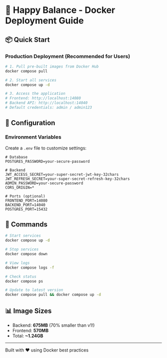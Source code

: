 # 🐳 Happy Balance - Docker Deployment Guide

## 📦 Quick Start

### Production Deployment (Recommended for Users)

```bash
# 1. Pull pre-built images from Docker Hub
docker compose pull

# 2. Start all services
docker compose up -d

# 3. Access the application
# Frontend: http://localhost:14080
# Backend API: http://localhost:14040
# Default credentials: admin / admin123
```

## 🔧 Configuration

### Environment Variables

Create a `.env` file to customize settings:

```env
# Database
POSTGRES_PASSWORD=your-secure-password

# Backend
JWT_ACCESS_SECRET=your-super-secret-jwt-key-32chars
JWT_REFRESH_SECRET=your-super-secret-refresh-key-32chars
ADMIN_PASSWORD=your-secure-password
CORS_ORIGIN=*

# Ports (optional)
FRONTEND_PORT=14080
BACKEND_PORT=14040
POSTGRES_PORT=15432
```

## 🚀 Commands

```bash
# Start services
docker compose up -d

# Stop services
docker compose down

# View logs
docker compose logs -f

# Check status
docker compose ps

# Update to latest version
docker compose pull && docker compose up -d
```

## 📊 Image Sizes

- Backend: **675MB** (70% smaller than v1!)
- Frontend: **570MB**
- Total: **~1.24GB**

---
Built with ❤️ using Docker best practices
